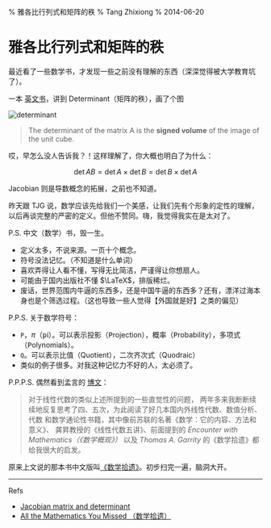 % 雅各比行列式和矩阵的秩
% Tang Zhixiong
% 2014-06-20


雅各比行列式和矩阵的秩
======================

最近看了一些数学书，才发现一些之前没有理解的东西（深深觉得被大学教育坑了）。

一本 [英文书][math-book]，讲到 Determinant（矩阵的秩），画了个图

![determinant][det]

> The determinant of the matrix A is the **signed volume** of the image of the unit cube.

哎，早怎么没人告诉我？！这样理解了，你大概也明白了为什么：

$$\det{AB} = \det{A} \times \det{B} =  \det{B} \times \det{A}$$

Jacobian 则是导数概念的拓展，之前也不知道。

昨天跟 TJG 说，数学应该先给我们一个美感，让我们先有个形象的定性的理解，以后再谈完整的严密的定义。但他不赞同。嗨，我觉得我实在是太对了。

P.S. 中文（数学）书，毁一生。

- 定义太多，不说来源。一页十个概念。
- 符号没法记忆。（不知道是什么单词）
- 喜欢弄得让人看不懂，写得无比简洁，严谨得让你想扇人。
- 可能由于国内出版社不懂 $\LaTeX$，排版稀烂。
- 废话，世界范围内牛逼的东西多，还是中国牛逼的东西多？还有，漂洋过海本身也是个筛选过程。（这也导致一些人觉得【外国就是好】之类的偏见）

[math-book]: http://book.douban.com/subject/1797658/

[det]: http://gnat-tang-shared-image.qiniudn.com/math/determinant.png

P.P.S. 关于数学符号：

- `P`，$\pi$（<kbd>p</kbd>i）。可以表示投影（<kbd>P</kbd>rojection），概率（<kbd>P</kbd>robability），多项式（<kbd>P</kbd>olynomials）。
- `Q`。可以表示比值（Quotient），二次齐次式（Quodraic）
- 类似的例子很多。对我这种记忆力不好的人，太必须了。

P.P.P.S. 偶然看到孟言的 [博文][mengyan-blog]：

> 对于线性代数的类似上述所提到的一些直觉性的问题，
> 两年多来我断断续续地反复思考了四、五次，为此阅读了好几本国内外线性代数、数值分析、代数
> 和数学通论性书籍，其中像前苏联的名著《数学：它的内容、方法和意义》、
> 龚昇教授的《线性代数五讲》、前面提到的 *Encounter with Mathematics（《数学概观》）* 
> 以及 *Thomas A. Garrity* 的《数学拾遗》都给我很大的启发。

原来上文说的那本书中文版叫[《数学拾遗》][math-you-missed-zh]。初步扫完一遍，脑洞大开。

[mengyan-blog]: http://blog.163.com/jmun_math/blog/static/26769008200941683851930/

[math-you-missed-zh]: http://book.douban.com/subject/1256358/

[jacobian-determint]: https://en.wikipedia.org/wiki/Jacobian_matrix

---

Refs

- [Jacobian matrix and determinant][jacobian-determint]
- [All the Mathematics You Missed （数学拾遗）][math-book]

<div class="ds-thread"></div>